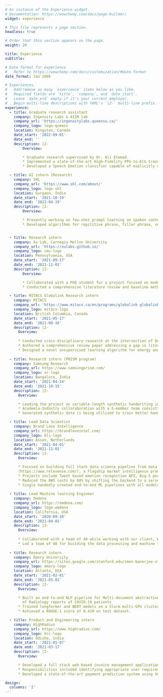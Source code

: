 ```yaml
---
# An instance of the Experience widget.
# Documentation: https://wowchemy.com/docs/page-builder/
widget: experience

# This file represents a page section.
headless: true

# Order that this section appears on the page.
weight: 20

title: Experience
subtitle:

# Date format for experience
#   Refer to https://wowchemy.com/docs/customization/#date-format
date_format: Jan 2006

# Experiences.
#   Add/remove as many `experience` items below as you like.
#   Required fields are `title`, `company`, and `date_start`.
#   Leave `date_end` empty if it's your current employer.
#   Begin multi-line descriptions with YAML's `|2-` multi-line prefix.
experience:
  - title: Graduate research assistant
    company: Ingenuity Labs & AIIM lab
    company_url: 'https://ingenuitylabs.queensu.ca/'
    company_logo: logo-queens
    location: Kingston, Canada
    date_start: '2022-09-01'
    date_end: ''
    description: |2-
        Overview: 

        * Graduate research supervised by Dr. Ali Etemad.
        * Implemented a state-of-the-art High-Fidelity PPG-to-ECG translation system powered by a novel class of Diffusion Models. Demonstrated the ability to detect a range of Cardiac conditions/diseases using synthetic ECGs with significantly higher F1 than the input PPGs. Paper under review at an A* conference.
        * Developed a Speech Emotion classifier capable of explicitly understanding the linguistic and prosodic aspect of emotions using Cross-modal Knowledge distillation. Experiments show state-of-the-art performance on IEMOCAP. Paper to be submitted at an A* conference.

  - title: AI intern (Research)
    company: SHL
    company_url: 'https://www.shl.com/about/'
    company_logo: logo-shl
    location: Gurgaon, India
    date_start: '2021-10-19'
    date_end: '2022-04-19'
    description: |2-
        Overview: 

        * Presently working on few-shot prompt learning on spoken content, for SHL's Interview Intelligence platform.
        * Developed algorithms for repititive phrase, filler phrase, self introduction and organization introduction detection.


  - title: Research intern
    company: Xu Lab, Carnegie Mellon University
    company_url: 'https://xulabs.github.io/'
    company_logo: cmu-logo
    location: Pennsylvania, USA
    date_start: '2021-09-17'
    date_end: '2021-11-01'
    description: |2-
        Overview:

        * Collaborated with a PhD student for a project focused on modeling continuous conformational changes in cryo-ET images with Unsupervised representation learning under the supervision of Dr. Min Xu.
        * Conducted a comprehensive literature review and baseline method implementations.

  - title: MITACS Globalink Research intern
    company: MITACS
    company_url: 'https://www.mitacs.ca/en/programs/globalink globalink-research-internship'
    company_logo: mitacs-logo
    location: British Columbia, Canada
    date_start: '2021-05-17'
    date_end: '2021-08-16'
    description: |2-
      Overview:
      
      * Conducted cross-disciplinary research at the intersection of Deep learning and wireless communications, under the supervision of Dr. Omer Waqar from Thompson River's University, Canada. 
      * Authored a comprehensive review paper addressing a gap in literature on the bi-directional interplay of Federated learning and wireless communications, accepted at the journal - **Transactions on Emerging Telecommunications Technologies**.
      * Designed a novel unsupervised learning algorithm for energy and power optimization in UAV networks. The paper was presented at IEEE UEMCON 2021, and recieved the *Best Presenter award*.
  
  - title: Research intern (PRISM program)
    company: Samsung Research
    company_url: https://www.samsungprism.com/
    company_logo: sr-logo
    location: Bangalore, India
    date_start: '2021-04-14'
    date_end: '2021-10-15'
    description: |2-
      Overview:

      * Leading the project on variable-length synthetic handwriting image generation using Generative Adversarial networks.
      * Academia-Industry colloraboration with a 6-member team consisting of myself, another student, Prof. Vimal Srivastava, Prof. Manoranjan Kumar and two mentors from Samsung Research, Bangalore.
      * Generated synthetic data is being utilized to train better handwritten text recognition (HTR) models for HTR feature in Samsung smartphone's OCR system.

  - title: Lead Data Scientist
    company: Brand Love Intelligence
    company_url: https://brandloveintel.com/
    company_logo: bli-logo
    location: Assen, Netherlands
    date_start: '2021-04-01'
    date_end: '2021-11-01'
    description: |2-
      Overview:

      * Focused on building full stack data science pipeline from data collection to model deployment for powering the AI engine of Relevense
      (https://www.relevense.com/), a Flagship market intelligence product co-funded with grants of the **Europees Fonds voor Regionale Ontwikkeling (EFRO)** and **Samenwerkingsverband Noord Nederland (SNN)**.
      * Projects include Tweet based emotion recognition API, Big-5 personality classication API, Facial expression recognition, Receptive audience recommendation system.
      * Reduced the AWS costs by 60% by shifting the backend to a serverless architecture with multiple Lambda functions, DynamoDB, Timestream and S3.
      * Single handedly created end-to-end ML pipelines with all models beyond 95% accuracy along with efficient monitoring of out of training distribution inference events.
    
  - title: Lead Machine learning Engineer
    company: Omdena
    company_url: https://omdena.com/
    company_logo: logo-omdena
    location: California, USA
    date_start: '2020-09-10'
    date_end: '2021-04-01'
    description: |2-
      Overview:
      
      * Collaborated with a team of 48 while working with our client, World Resources Institute (https://www.wri.org/) on a project leveraging NLP to find geographical locations with climate hazards and potential gaps for minimizing climate change impacts across the globe. Deployed a dashboard designed with Streamlit for easy inference. Technical blog on the project: https://omdena.com/blog/climate-change-impacts/ .
      * Led a team of 48 for building the data processing and machine learning backend for a Dutch client's market intelligence product. **Got a full-time offer from the client due to extraordinary contributions in the project**.
  
  - title: Research intern
    company: Emory University
    company_url: https://sites.google.com/stanford.edu/imon-banerjee-stanford/home
    company_logo: emory-logo
    location: Atlanta, USA
    date_start: '2021-02-01'
    date_end: '2021-05-01'
    description: |2-
      Overview:

      * Built an end-to-end NLP pipeline for Multi-document abstractive summarization
        of Radiology reports of COVID-19 patients
      * Trained longformer and BERT models on a Slurm multi-GPU cluster in an HIPAA protected server.
      * Achieved a ROUGE-1 score of 0.410 on test dataset.

  - title: Product and Engineering intern
    company: HighRadius
    company_url: https://www.highradius.com/
    company_logo: hrc-logo
    location: Odisha, India
    date_start: '2021-01-07'
    date_end: '2021-03-17'
    description: |2-
      Overview: 

      * Developed a full stack web-based invoice management application following an end-to-end Data science product development lifecycle guided by mentors.
      * Responsibilities included identifying appropriate user requirements, designing a great user experience and building appropriate data pipelines and machine learning models along with relevant UI components and backend design.
      * Developed a state-of-the-art payment prediction system using XGboost regression, with a root-mean-squared error of 0.1 on 5-fold cross validation.

design:
  columns: '2'
---
```

